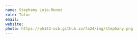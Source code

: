 ```yaml
---
name: Stephany Loja-Munoz 
role: Tutor
email: 
website: 
photo: https://ph142-ucb.github.io/fa24/img/stephany.png
---
```


 